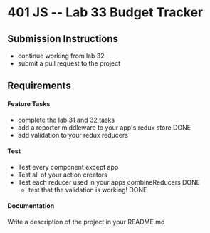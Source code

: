 401 JS --  Lab 33 Budget Tracker
===

## Submission Instructions
  * continue working from lab 32
  * submit a pull request to the project

## Requirements  
#### Feature Tasks
* complete the lab 31 and 32 tasks
* add a reporter middleware to your app's redux store DONE
* add validation to your redux reducers

#### Test
* Test every component except app
* Test all of your action creators
* Test each reducer used in your apps combineReducers DONE
  * test that the validation is working! DONE

####  Documentation  
Write a description of the project in your README.md
